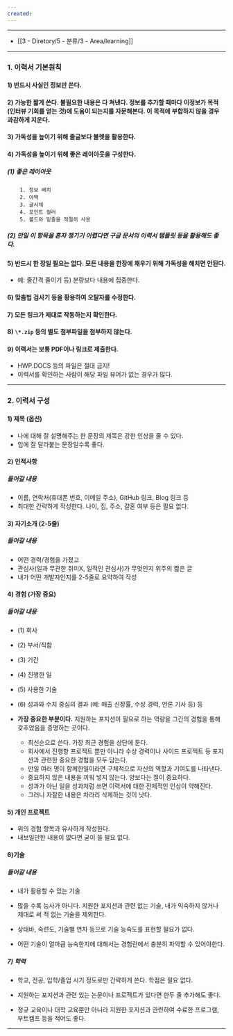 ```yaml
---
created:
---
```


---
- [[3 - Diretory/5 - 분류/3 - Area/learning]]
---
### 1. 이력서 기본원칙

#### 1) 반드시 사실인 정보만 쓴다.

#### 2) 가능한 짧게 쓴다. 불필요한 내용은 다 쳐낸다. 정보를 추가할 때마다 이정보가 목적(인터뷰 기회를 얻는 것)에 도움이 되는지를 자문해본다. 이 목적에 부합하지 않을 경우 과감하게 지운다. 

#### 3) 가독성을 높이기 위해 줄글보다 불렛을 활용한다.

#### 4) 가독성을 높이기 위해 좋은 레이아웃을 구성한다. 

##### (1) 좋은 레이아웃
    	1. 정보 배치
        2. 야백
        3. 글시체
        4. 포인트 컬러
        5. 볼드와 밑줄을 적절히 사용
    
##### (2) 만일 이 항목을 혼자 챙기기 어렵다면 구글 문서의 이력서 탬플릿 등을 활용해도 좋다.
    
#### 5) 반드시 한 장일 필요는 없다. 모든 내용을 한장에 채우기 위해 가독성을 해치면 안된다. 

- 예: 
줄간격 줄이기 등) 분량보다 내용에 집중한다.

#### 6) 맞춤법 검사기 등을 황용하여 오탈자를 수정한다.
	
#### 7) 모든 링크가 제대로 작동하는지 확인한다.

#### 8) `\*.zip` 등의 별도 첨부파일을 첨부하지 않는다.

#### 9) 이력서는 보통 PDF이나 링크로 제출한다. 
- HWP.DOCS 등의 파일은 절대 금지! 
- 이력서를 확인하는 사람이 해당 파일 뷰어가 없는 경우가 많다.
		
---

### 2. 이력서 구성

#### 1) 제목 (옵션)
- 나에 대해 잘 설명해주는 한 문장의 제목은 강한 인상을 줄 수 있다.
- 입에 잘 달라붙는 문장일수록 좋다.
		
#### 2) 인적사항

##### 들어갈 내용
- 이름, 연락처(휴대폰 번호, 이메일 주소), GitHub 링크, Blog 링크 등
- 최대한 간략하게 작성한다. 나이, 집, 주소, 걀혼 여부 등은 필요 없다.
		
#### 3) 자기소개 (2-5줄)

##### 들어갈 내용
- 어떤 경력/경험을 가졌고 
- 관심사(일과 무관한 취미X, 일적인 관심사)가 무엇인지 위주의 짧은 글
- 내가 어떤 개발자인지를 2-5줄로 요약하여 작성
		
#### 4) 경험 (가장 중요) 

##### 들어갈 내용

- (1) 회사
- (2) 부서/직함
- (3) 기간
- (4) 진행한 일
- (5) 사용한 기술
- (6) 성과와 수치 중심의 결과 (예: 매출 신장률, 수상 경력, 언론 기사 등) 등

- **가장 중요한 부분이다.** 지원하는 포지션이 필요로 하는 역량을 그간의 경험을 통해 갖추었음을 증명하는 곳이다.

	- 최신순으로 쓴다. 가장 최근 경험을 상단에 둔다.
	- 회사에서 진행항 프로젝트 뿐만 아니라 수상 경력이나 사이드 프로젝트 등 포지션과 관련한 중요한 경험을 모두 담는다.
	- 만일 여러 명이 함께한일이라면 구체적으로 자신의 역할과 기여도를 나타낸다.
	- 중요하지 않은 내용을 끼워 넣지 않는다. 양보다는 질이 중요하다.
	- 성과가 아닌 일을 성과처럼 쓰면 이력서에 대한 전체적인 인상이 약해진다. 
    - 그러니 자잘한 내용은 차라리 삭제하는 것이 낫다.
		
#### 5) 개인 프로젝트
- 위의 경험 항목과 유사하게 작성한다.
- 내보일만한 내용이 없다면 굳이 쓸 필요 없다.
		
#### 6)기술

##### 들어갈 내용

- 내가 활용할 수 있는 기술

- 많을 수록 능사가 아니다. 지원한 포지션과 관련 없는 기술, 내가 익숙하지 않거나 제대로 써 적 없는 기술을 제외한다.

- 상태바, 숙련도, 기술별 연차 등으로 기술 능숙도를 표현할 필요가 없다.

- 어떤 기술이 얼마큼 능숙한지에 대해서는 경험란에서 충분히 파악할 수 있어야한다.
		
##### 7) 학력

- 학교, 전공, 입학/졸업 시기 정도로만 간략하게 쓴다. 학점은 필요 없다.

- 지원하는 포지션과 관련 있는 논문이나 프로젝트가 있다면 한두 줄 추가해도 좋다.

- 정규 교육이나 대학 교육뿐만 아니라 지원한 포지션과 관련하여 수료한 프로그램, 부트캠프 등을 적어도 좋다.
---